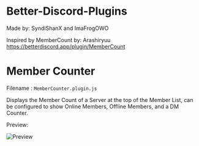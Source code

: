 # Better-Discord-Plugins

Made by: SyndiShanX and ImaFrogOWO

Inspired by MemberCount by: Arashiryuu
https://betterdiscord.app/plugin/MemberCount

# Member Counter

Filename : `MemberCounter.plugin.js`

Displays the Member Count of a Server at the top of the Member List, can be configured to show Online Members, Offline Members, and a DM Counter.

Preview:


![Preview](https://syndishanx.github.io/Better-Discord-Plugins/MemberCounter/Preview.png)